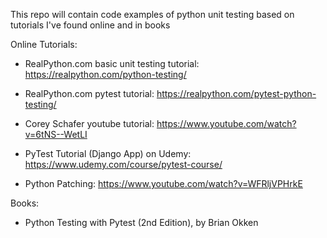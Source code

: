This repo will contain code examples of python unit testing based on tutorials I've found online and in books

Online Tutorials:

* RealPython.com basic unit testing tutorial: https://realpython.com/python-testing/

* RealPython.com pytest tutorial: https://realpython.com/pytest-python-testing/

* Corey Schafer youtube tutorial: https://www.youtube.com/watch?v=6tNS--WetLI

* PyTest Tutorial (Django App) on Udemy: https://www.udemy.com/course/pytest-course/

* Python Patching:
https://www.youtube.com/watch?v=WFRljVPHrkE

Books:

* Python Testing with Pytest (2nd Edition), by Brian Okken
